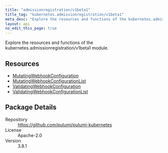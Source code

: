 ```yaml
---
title: "admissionregistration/v1beta1"
title_tag: "kubernetes.admissionregistration/v1beta1"
meta_desc: "Explore the resources and functions of the kubernetes.admissionregistration/v1beta1 module."
layout: api
no_edit_this_page: true
---
```


<!-- WARNING: this file was generated by Pulumi Docs Generator. -->
<!-- Do not edit by hand unless you're certain you know what you are doing! -->

Explore the resources and functions of the kubernetes.admissionregistration/v1beta1 module.

<h2 id="resources">Resources</h2>
<ul class="api">
    <li><a href="mutatingwebhookconfiguration" title="MutatingWebhookConfiguration"><span class="symbol resource"></span>MutatingWebhookConfiguration</a></li>
    <li><a href="mutatingwebhookconfigurationlist" title="MutatingWebhookConfigurationList"><span class="symbol resource"></span>MutatingWebhookConfigurationList</a></li>
    <li><a href="validatingwebhookconfiguration" title="ValidatingWebhookConfiguration"><span class="symbol resource"></span>ValidatingWebhookConfiguration</a></li>
    <li><a href="validatingwebhookconfigurationlist" title="ValidatingWebhookConfigurationList"><span class="symbol resource"></span>ValidatingWebhookConfigurationList</a></li>
</ul>

<h2 id="package-details">Package Details</h2>
<dl class="package-details">
	<dt>Repository</dt>
	<dd><a href="https://github.com/pulumi/pulumi-kubernetes">https://github.com/pulumi/pulumi-kubernetes</a></dd>
	<dt>License</dt>
	<dd>Apache-2.0</dd>
	<dt>Version</dt>
	<dd>3.8.1</dd>
</dl>

